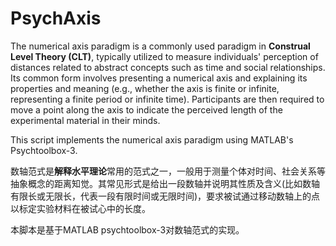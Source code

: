 # PsychAxis
The numerical axis paradigm is a commonly used paradigm in **Construal Level Theory (CLT)**, typically utilized to measure individuals' perception of distances related to abstract concepts such as time and social relationships. Its common form involves presenting a numerical axis and explaining its properties and meaning (e.g., whether the axis is finite or infinite, representing a finite period or infinite time). Participants are then required to move a point along the axis to indicate the perceived length of the experimental material in their minds.

This script implements the numerical axis paradigm using MATLAB's Psychtoolbox-3.


数轴范式是**解释水平理论**常用的范式之一，一般用于测量个体对时间、社会关系等抽象概念的距离知觉。其常见形式是给出一段数轴并说明其性质及含义(比如数轴有限长或无限长，代表一段有限时间或无限时间)，要求被试通过移动数轴上的点以标定实验材料在被试心中的长度。

本脚本是基于MATLAB psychtoolbox-3对数轴范式的实现。
